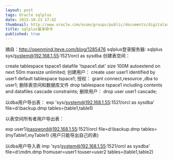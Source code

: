 ```yaml
---
layout: post
tags: Oracle sqlplus
date: 2015-10-23 17:42
thumbnail: http://www.oracle.com/ocom/groups/public/documents/digitalasset/016072_en.gif
title: sqlplus基本命令
published: true
---
```

摘自：<a href="http://openmind.iteye.com/blog/1285476">http://openmind.iteye.com/blog/1285476</a>
sqlplus登录服务器:
sqlplus sys/system@192.168.1.55:1521/orcl as sysdba
创建表空间：
 
create tablespace tspace1 datafile 'tspace1.dat' size 100M autoextend on next 50m maxsize unlimited;
创建用户： 
create user user1 identified by user1 default tablespace tspace1;
授权：
grant connect,resource ,dba to user1;
删除表空间和数据库文件
drop tablespace tspace1 including contents and datafiles cascade constraints;
删除用户：
drop user user1 cascade;
 
 
以dba用户导出表：
exp 'sys/system@192.168.1.55:1521/orcl as sysdba'  file=d:\backup.dmp tables=(table1,table1)
 
以表空间所有者用户导出表：
 
exp  user1/password@192.168.1.55:1521/orcl    file=d:\backup.dmp tables=(myTable1,myTable1)
(用户只能导出自己的表)
 
以dba用户导入表
imp 'sys/system@192.168.1.55:1521/orcl as sysdba'  file=d:\mdm.dmp fromuser=user1  touser=user2 tables=(table1,table2)
